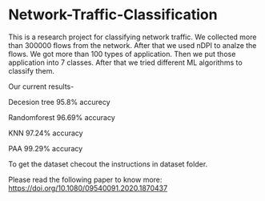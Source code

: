 # Network-Traffic-Classification

This is a research project for classifying network traffic. We collected more than 300000 flows from the network. After that we used nDPI to analze the flows. We got more than 100 types of application. Then we put those application into 7 classes. After that we tried different ML algorithms to classify them.

Our current results-

Decesion tree 95.8% accurecy 

Randomforest 96.69% accuracy

KNN 97.24% accuracy

PAA 99.29% accuracy

To get the dataset checout the instructions in dataset folder.

Please read the following paper to know more: https://doi.org/10.1080/09540091.2020.1870437
